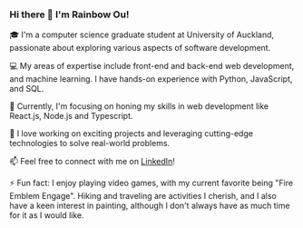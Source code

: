 ### Hi there 👋 I'm Rainbow Ou!
🎓 I'm a computer science graduate student at University of Auckland, passionate about exploring various aspects of software development.

💻 My areas of expertise include front-end and back-end web development, and machine learning. I have hands-on experience with Python, JavaScript, and SQL.

🌱 Currently, I'm focusing on honing my skills in web development like React.js, Node.js and Typescript.

🚀 I love working on exciting projects and leveraging cutting-edge technologies to solve real-world problems.

📫 Feel free to connect with me on [LinkedIn](https://www.linkedin.com/in/rainbow-ou-596a43204/)!

⚡️ Fun fact: I enjoy playing video games, with my current favorite being "Fire Emblem Engage". Hiking and traveling are activities I cherish, and I also have a keen interest in painting, although I don't always have as much time for it as I would like.

<!--
**Rainbow2544/Rainbow2544** is a ✨ _special_ ✨ repository because its `README.md` (this file) appears on your GitHub profile.

Here are some ideas to get you started:

- 🔭 I’m currently working on ...
- 🌱 I’m currently learning ...
- 👯 I’m looking to collaborate on ...
- 🤔 I’m looking for help with ...
- 💬 Ask me about ...
- 📫 How to reach me: ...
- 😄 Pronouns: ...
- ⚡ Fun fact: ...
-->
